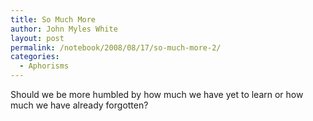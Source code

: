 ```yaml
---
title: So Much More
author: John Myles White
layout: post
permalink: /notebook/2008/08/17/so-much-more-2/
categories:
  - Aphorisms
---
```


Should we be more humbled by how much we have yet to learn or how much we have already forgotten?
